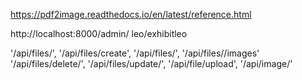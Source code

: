 https://pdf2image.readthedocs.io/en/latest/reference.html

http://localhost:8000/admin/
leo/exhibitleo

'/api/files/',
'/api/files/create',
'/api/files/<id>',
'/api/files/<id>/images'
'/api/files/delete/<id>',
'/api/files/update/<id>',
'/api/file/upload',
'/api/image/<id>'